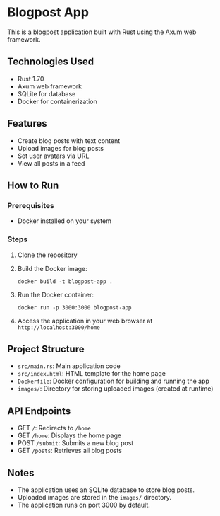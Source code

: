 # Blogpost App

This is a blogpost application built with Rust using the Axum web framework.

## Technologies Used

- Rust 1.70
- Axum web framework
- SQLite for database
- Docker for containerization

## Features

- Create blog posts with text content
- Upload images for blog posts
- Set user avatars via URL
- View all posts in a feed

## How to Run

### Prerequisites

- Docker installed on your system

### Steps

1. Clone the repository

2. Build the Docker image:
   ```
   docker build -t blogpost-app .
   ```

3. Run the Docker container:
   ```
   docker run -p 3000:3000 blogpost-app
   ```

4. Access the application in your web browser at `http://localhost:3000/home`

## Project Structure

- `src/main.rs`: Main application code
- `src/index.html`: HTML template for the home page
- `Dockerfile`: Docker configuration for building and running the app
- `images/`: Directory for storing uploaded images (created at runtime)

## API Endpoints

- GET `/`: Redirects to `/home`
- GET `/home`: Displays the home page
- POST `/submit`: Submits a new blog post
- GET `/posts`: Retrieves all blog posts

## Notes

- The application uses an SQLite database to store blog posts.
- Uploaded images are stored in the `images/` directory.
- The application runs on port 3000 by default.
